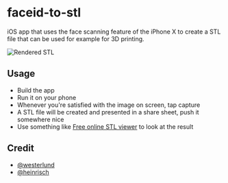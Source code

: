 # faceid-to-stl
iOS app that uses the face scanning feature of the iPhone X to create a STL file that can be used for example for 3D printing.

![Rendered STL](https://i.imgur.com/usQVr7r.png)

## Usage
- Build the app
- Run it on your phone
- Whenever you're satisfied with the image on screen, tap capture
- A STL file will be created and presented in a share sheet, push it somewhere nice
- Use something like [Free online STL viewer](https://www.viewstl.com/) to look at the result


## Credit
 - [@westerlund](https://github.com/westerlund)
 - [@heinrisch](https://github.com/heinrisch)
